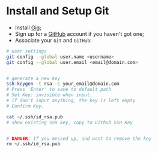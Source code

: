 # Install and Setup Git

- Install [Gig](https//git-scm.com);
- Sign up for a [GitHub](https://github.com) account if you haven't got one;
- Associate your `Git` and `GitHub`:

```bash
# user settings
git config --global user.name <username>
git config --global user.email <email@domain.com>


# generate a new key
ssh-keygen -t rsa -C your_email@domain.com
# Press 'Enter' to save to default path
# Set Key: invisible when input.
# If don't input anything, the key is left empty
# Confirm Key.

cat ~/.ssh/id_rsa.pub
# show existing SSH key, copy to Github SSH Key


# DANGER: If you messed up, and want to remove the key
rm ~/.ssh/id_rsa.pub
```
